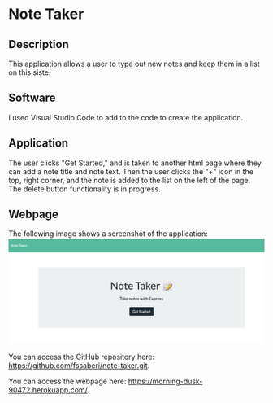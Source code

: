 # Note Taker

## Description

This application allows a user to type out new notes and keep them in a list on this siste.

## Software

I used Visual Studio Code to add to the code to create the application. 

## Application

The user clicks "Get Started," and is taken to another html page where they can add a note title and note text. Then the user clicks the "+" icon in the top, right corner, and the note is added to the list on the left of the page. The delete button functionality is in progress. 

## Webpage

The following image shows a screenshot of the application: ![ApplicationScreenshot](./public/assets/images/note-taker-site.png)

You can access the GitHub repository here: https://github.com/fssaberi/note-taker.git. 

You can access the webpage here: https://morning-dusk-90472.herokuapp.com/. 